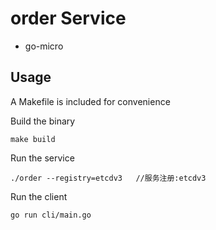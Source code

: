 # order Service

- go-micro


## Usage

A Makefile is included for convenience

Build the binary

```
make build
```

Run the service
```
./order --registry=etcdv3   //服务注册:etcdv3
```

Run the client
```
go run cli/main.go
```
